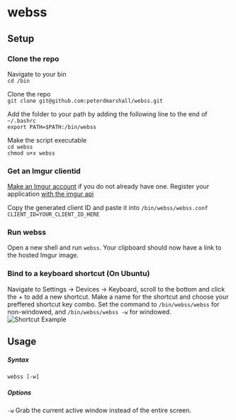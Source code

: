 # webss
## Setup
### Clone the repo
Navigate to your bin\
```cd /bin```

Clone the repo\
```git clone git@github.com:peterdmarshall/webss.git```

Add the folder to your path by adding the following line to the end of ```~/.bashrc```\
```export PATH=$PATH:/bin/webss```

Make the script executable\
```cd webss```  
```chmod u+x webss```

### Get an Imgur clientid
[Make an Imgur account](https://imgur.com/register) if you do not already have one.
Register your application [with the imgur api](https://api.imgur.com/oauth2/addclient)

Copy the generated client ID and paste it into ```/bin/webss/webss.conf```
```CLIENT_ID=YOUR_CLIENT_ID_HERE```

### Run webss
Open a new shell and run ```webss```. Your clipboard should now have a link to the hosted Imgur image.

### Bind to a keyboard shortcut (On Ubuntu)
Navigate to Settings -> Devices -> Keyboard, scroll to the bottom and click the + to add a new shortcut.
Make a name for the shortcut and choose your preffered shortcut key combo.
Set the command to ```/bin/webss/webss``` for non-windowed, and ```/bin/webss/webss -w``` for windowed.
![Shortcut Example](https://i.imgur.com/poTlbKh.png)

## Usage
##### Syntax
```webss [-w]```

##### Options
```-w``` Grab the current active window instead of the entire screen.
